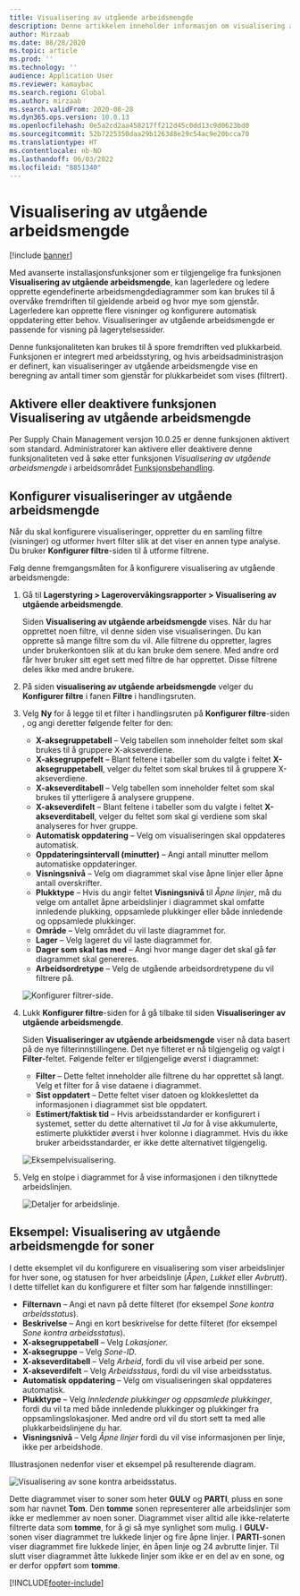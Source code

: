```yaml
---
title: Visualisering av utgående arbeidsmengde
description: Denne artikkelen inneholder informasjon om visualisering av utgående arbeidsmengde. Denne funksjonaliteten gjør at lagerledere og ledere kan opprette egendefinerte arbeidsmengdediagrammer som kan brukes til å overvåke fremdriften av gjeldende arbeid og hvor mye som gjenstår. Lagerledere kan opprette flere visninger og konfigurere automatisk oppdatering etter behov.
author: Mirzaab
ms.date: 08/28/2020
ms.topic: article
ms.prod: ''
ms.technology: ''
audience: Application User
ms.reviewer: kamaybac
ms.search.region: Global
ms.author: mirzaab
ms.search.validFrom: 2020-08-28
ms.dyn365.ops.version: 10.0.13
ms.openlocfilehash: 0e5a2cd2aa458217ff212d45c0dd13c9d0623bd0
ms.sourcegitcommit: 52b7225350daa29b1263d8e29c54ac9e20bcca70
ms.translationtype: HT
ms.contentlocale: nb-NO
ms.lasthandoff: 06/03/2022
ms.locfileid: "8851340"
---
```

# <a name="outbound-workload-visualization"></a>Visualisering av utgående arbeidsmengde

[!include [banner](../includes/banner.md)]

Med avanserte installasjonsfunksjoner som er tilgjengelige fra funksjonen **Visualisering av utgående arbeidsmengde**, kan lagerledere og ledere opprette egendefinerte arbeidsmengdediagrammer som kan brukes til å overvåke fremdriften til gjeldende arbeid og hvor mye som gjenstår. Lagerledere kan opprette flere visninger og konfigurere automatisk oppdatering etter behov. Visualiseringer av utgående arbeidsmengde er passende for visning på lagerytelsessider.

Denne funksjonaliteten kan brukes til å spore fremdriften ved plukkarbeid. Funksjonen er integrert med arbeidsstyring, og hvis arbeidsadministrasjon er definert, kan visualiseringer av utgående arbeidsmengde vise en beregning av antall timer som gjenstår for plukkarbeidet som vises (filtrert).

## <a name="turn-the-outbound-workload-visualization-feature-on-or-off"></a>Aktivere eller deaktivere funksjonen Visualisering av utgående arbeidsmengde

Per Supply Chain Management versjon 10.0.25 er denne funksjonen aktivert som standard. Administratorer kan aktivere eller deaktivere denne funksjonaliteten ved å søke etter funksjonen *Visualisering av utgående arbeidsmengde* i arbeidsområdet [Funksjonsbehandling](../../fin-ops-core/fin-ops/get-started/feature-management/feature-management-overview.md).

## <a name="set-up-outbound-workload-visualizations"></a>Konfigurer visualiseringer av utgående arbeidsmengde

Når du skal konfigurere visualiseringer, oppretter du en samling filtre (visninger) og utformer hvert filter slik at det viser en annen type analyse. Du bruker **Konfigurer filtre**-siden til å utforme filtrene.

Følg denne fremgangsmåten for å konfigurere visualisering av utgående arbeidsmengde:

1. Gå til **Lagerstyring \> Lagerovervåkingsrapporter \> Visualisering av utgående arbeidsmengde**.

    Siden **Visualisering av utgående arbeidsmengde** vises. Når du har opprettet noen filtre, vil denne siden vise visualiseringen. Du kan opprette så mange filtre som du vil. Alle filtrene du oppretter, lagres under brukerkontoen slik at du kan bruke dem senere. Med andre ord får hver bruker sitt eget sett med filtre de har opprettet. Disse filtrene deles ikke med andre brukere.

1. På siden **visualisering av utgående arbeidsmengde** velger du **Konfigurer filtre** i fanen **Filtre** i handlingsruten.
1. Velg **Ny** for å legge til et filter i handlingsruten på **Konfigurer filtre**-siden , og angi deretter følgende felter for den:

    - **X-aksegruppetabell** – Velg tabellen som inneholder feltet som skal brukes til å gruppere X-akseverdiene.
    - **X-aksegruppefelt** – Blant feltene i tabeller som du valgte i feltet **X-aksegruppetabell**, velger du feltet som skal brukes til å gruppere X-akseverdiene.
    - **X-akseverditabell** – Velg tabellen som inneholder feltet som skal brukes til ytterligere å analysere gruppene.
    - **X-akseverdifelt** – Blant feltene i tabeller som du valgte i feltet **X-akseverditabell**, velger du feltet som skal gi verdiene som skal analyseres for hver gruppe.
    - **Automatisk oppdatering** – Velg om visualiseringen skal oppdateres automatisk.
    - **Oppdateringsintervall (minutter)** – Angi antall minutter mellom automatiske oppdateringer.
    - **Visningsnivå** – Velg om diagrammet skal vise åpne linjer eller åpne antall overskrifter.
    - **Plukktype** – Hvis du angir feltet **Visningsnivå** til _Åpne linjer_, må du velge om antallet åpne arbeidslinjer i diagrammet skal omfatte innledende plukking, oppsamlede plukkinger eller både innledende og oppsamlede plukkinger.
    - **Område** – Velg området du vil laste diagrammet for.
    - **Lager** – Velg lageret du vil laste diagrammet for.
    - **Dager som skal tas med** – Angi hvor mange dager det skal gå før diagrammet skal genereres.
    - **Arbeidsordretype** – Velg de utgående arbeidsordretypene du vil filtrere på.

    ![Konfigurer filtrer-side.](media/work-viz-filters-1.png "Konfigurer filtrer-side")

1. Lukk **Konfigurer filtre**-siden for å gå tilbake til siden **Visualiseringer av utgående arbeidsmengde**.

    Siden **Visualiseringer av utgående arbeidsmengde** viser nå data basert på de nye filterinnstillingene. Det nye filteret er nå tilgjengelig og valgt i **Filter**-feltet. Følgende felter er tilgjengelige øverst i diagrammet:

    - **Filter** – Dette feltet inneholder alle filtrene du har opprettet så langt. Velg et filter for å vise dataene i diagrammet.
    - **Sist oppdatert** – Dette feltet viser datoen og klokkeslettet da informasjonen i diagrammet sist ble oppdatert.
    - **Estimert/faktisk tid** – Hvis arbeidsstandarder er konfigurert i systemet, setter du dette alternativet til *Ja* for å vise akkumulerte, estimerte plukktider øverst i hver kolonne i diagrammet. Hvis du ikke bruker arbeidsstandarder, er ikke dette alternativet tilgjengelig.

    ![Eksempelvisualisering.](media/work-viz-chart.png "Eksempelvisualisering")

1. Velg en stolpe i diagrammet for å vise informasjonen i den tilknyttede arbeidslinjen.

    ![Detaljer for arbeidslinje.](media/work-viz-work-details.png "Detaljer for arbeidslinje")

## <a name="example-outbound-workload-visualization-for-zones"></a>Eksempel: Visualisering av utgående arbeidsmengde for soner

I dette eksemplet vil du konfigurere en visualisering som viser arbeidslinjer for hver sone, og statusen for hver arbeidslinje (_Åpen_, _Lukket_ eller _Avbrutt_). I dette tilfellet kan du konfigurere et filter som har følgende innstillinger:

- **Filternavn** – Angi et navn på dette filteret (for eksempel _Sone kontra arbeidsstatus_).
- **Beskrivelse** – Angi en kort beskrivelse for dette filteret (for eksempel _Sone kontra arbeidsstatus_).
- **X-aksegruppetabell** – Velg _Lokasjoner._
- **X-aksegruppe** – Velg _Sone-ID_.
- **X-akseverditabell** – Velg _Arbeid_, fordi du vil vise arbeid per sone.
- **X-akseverdifelt** – Velg _Arbeidsstaus_, fordi du vil vise arbeidsstatus.
- **Automatisk oppdatering** – Velg om visualiseringen skal oppdateres automatisk.
- **Plukktype** – Velg _Innledende plukkinger og oppsamlede plukkinger_, fordi du vil ta med både innledende plukkinger og plukkinger fra oppsamlingslokasjoner. Med andre ord vil du stort sett ta med alle plukkarbeidslinjene du har.
- **Visningsnivå** – Velg _Åpne linjer_ fordi du vil vise informasjonen per linje, ikke per arbeidshode.

Illustrasjonen nedenfor viser et eksempel på resulterende diagram.

![Visualisering av sone kontra arbeidsstatus.](media/work-viz-chart.png "Visualisering av sone kontra arbeidsstatus")

Dette diagrammet viser to soner som heter **GULV** og **PARTI**, pluss en sone som har navnet **Tom**. Den **tomme** sonen representerer alle arbeidslinjer som ikke er medlemmer av noen soner. Diagrammet viser alltid alle ikke-relaterte filtrerte data som **tomme**, for å gi så mye synlighet som mulig. I **GULV**-sonen viser diagrammet tre lukkede linjer og fire åpne linjer. I **PARTI**-sonen viser diagrammet fire lukkede linjer, én åpen linje og 24 avbrutte linjer. Til slutt viser diagrammet åtte lukkede linjer som ikke er en del av en sone, og er derfor oppført som **tomme**.


[!INCLUDE[footer-include](../../includes/footer-banner.md)]